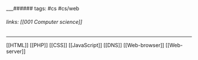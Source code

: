 
___###### tags: #cs #cs/web 
###### links: [[001 Computer science]]
___
[[HTML]]
[[PHP]]
[[CSS]]
[[JavaScript]]
[[DNS]]
[[Web-browser]]
[[Web-server]]
